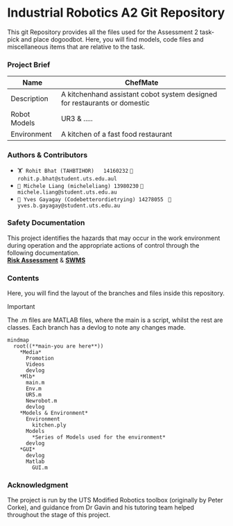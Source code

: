 
# Industrial Robotics A2 Git Repository 


This git Repository provides all the files used for the Assessment 2 task- pick and place dogoodbot. Here, you will find models, code files and miscellaneous items that are relative to the task.

### Project Brief
| Name  | ChefMate |
| ------------- | ------------- |
| Description  | A kitchenhand assistant cobot system designed for restaurants or domestic  |
| Robot Models  | UR3 & .....  |
| Environment  | A kitchen of a fast food restaurant  |

### Authors & Contributors
+ `🏋️ Rohit Bhat (TAHBTIHOR)   14160232`                  `📧rohit.p.bhat@student.uts.edu.aul`
+ ` 🏯 Michele Liang (micheleliang) 13980230 `                       `📧michele.liang@student.uts.edu.au`
+ `🎱 Yves Gayagay (Codebetterordietrying) 14278055 `    `📧yves.b.gayagay@student.uts.edu.au` 


### Safety Documentation
This project identifies the hazards that may occur in the work environment during operation and the appropriate actions of control through the following documentation.                                                               
[**Risk Assessment**](https://github.com/Codebetterordietrying/INDR_A2/blob/main/LA2-%20RIsk%20Assessment%20(Names%20Updated).pdf)  &  [**SWMS**](https://github.com/Codebetterordietrying/INDR_A2/blob/main/UTS%20SWMS%20A2%20(14278055).pdf)

### Contents
Here, you will find the layout of the branches and files inside this repository.
>[!IMPORTANT]
>The .m files are MATLAB files, where the main is a script, whilst the rest are classes. Each branch has a devlog to note any changes made.
```mermaid
mindmap
  root((**main-you are here**))
    *Media*
      Promotion
      Videos
      devlog
    *Mlb*
      main.m
      Env.m
      UR5.m
      Newrobot.m
      devlog
    *Models & Environment*
      Environment
        kitchen.ply
      Models
        *Series of Models used for the environment*
      devlog
    *GUI*
      devlog
      Matlab
        GUI.m

```

### Acknowledgment
The project is run by the UTS Modified Robotics toolbox (originally by Peter Corke), and guidance from Dr Gavin and his tutoring team helped throughout the stage of this project.

